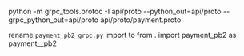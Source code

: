 python -m grpc_tools.protoc -I api/proto --python_out=api/proto --grpc_python_out=api/proto api/proto/payment.proto

rename `payment_pb2_grpc.py` import to from . import payment_pb2 as payment__pb2